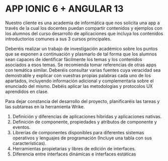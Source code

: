# APP IONIC 6 + ANGULAR 13
Nuestro cliente es una academia de informática que nos solicita una app a través de la cual los docentes
puedan compartir contenidos y ejemplos con los alumnos del curso desarrollo de aplicaciones que
incluya los contenidos introductorios comunes a sus 3 cursos principales.

Deberéis realizar un trabajo de investigación académico sobre los puntos que se exponen a continuación
y plasmarlo de tal forma que los alumnos sean capaces de identificar fácilmente los temas y los
contenidos asociados a esos temas. Se recomienda tomar referencias de otras apps con temática similar.
Deberéis consultar varias fuentes cuya veracidad sea demostrable y explicar con vuestras propias
palabras cada uno de los apartados, incluyendo información adicional y complementaria sobre el
enunciado del mismo. Debéis aplicar las metodologías y protocolos UX aprendidos en clase.

Para dejar constancia del desarrollo del proyecto, planificaréis las tareas y las subtareas en la
herramienta Wrike.

1. Definición y diferencias de aplicaciones híbridas y aplicaciones nativas.
2. Definición de componente, propiedades y atributos de componente y eventos.
3. Librerías de componentes disponibles para diferentes sistemas operativos y lenguajes de
programación (Incluye una tabla con sus características).
4. Herramientas propietarias y libres de edición de interfaces.
5. Diferencia entre interfaces dinámicas e interfaces estáticas
